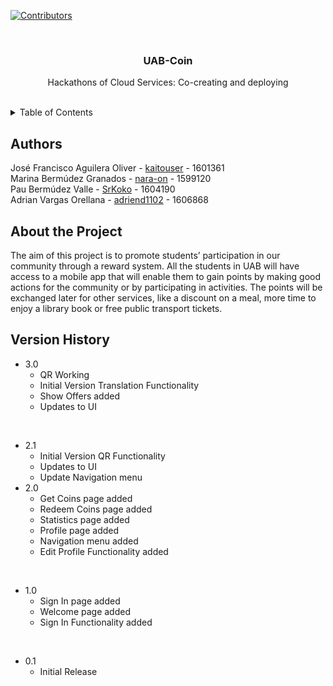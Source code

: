 [![Contributors][contributors-shield]][contributors-url]

<br />
<div align="center">
  <h3 align="center">UAB-Coin</h3>
  <p align="center">
    Hackathons of Cloud Services: Co-creating and deploying
    <br />
    <br />
</div>

<details>
  <summary>Table of Contents</summary>
  <br/>
    <li>
      <a href="#authors">Authors</a>
    </li>
    <li>
      <a href="#about-the-project">About The Project</a>
    </li>
    <li>
      <a href="#version-history">Version History</a>
    </li>
</details>


## Authors
José Francisco Aguilera Oliver - <a href="https://github.com/kaitouser">kaitouser</a> - 1601361  <br />
Marina Bermúdez Granados - <a href="https://github.com/nara-on">nara-on</a> - 1599120 <br /> 
Pau Bermúdez Valle - <a href="https://github.com/SrKoko">SrKoko</a> - 1604190 <br />
Adrian Vargas Orellana - <a href="https://github.com/adriend1102">adriend1102</a> - 1606868<br />


## About the Project

The aim of this project is to promote students’ participation in our community through a reward system. All the students in UAB will have access to a mobile app that will enable them to gain points by making good actions for the community or by participating in activities. The points will be exchanged later for other services, like a discount on a meal, more time to enjoy a library book or free public transport tickets.

## Version History
* 3.0
    * QR Working
    * Initial Version Translation Functionality
    * Show Offers added
    * Updates to UI

<br />

* 2.1
    * Initial Version QR Functionality
    * Updates to UI 
    * Update Navigation menu
* 2.0
    * Get Coins page added
    * Redeem Coins page added 
    * Statistics page added
    * Profile page added
    * Navigation menu added
    * Edit Profile Functionality added

<br />

* 1.0
    * Sign In page added 
    * Welcome page added
    * Sign In Functionality added

<br />

* 0.1
    * Initial Release 

[contributors-shield]: https://img.shields.io/github/contributors/othneildrew/Best-README-Template.svg?style=for-the-badge
[contributors-url]: https://github.com/kaitouser/UAB-Coin/graphs/contributors
